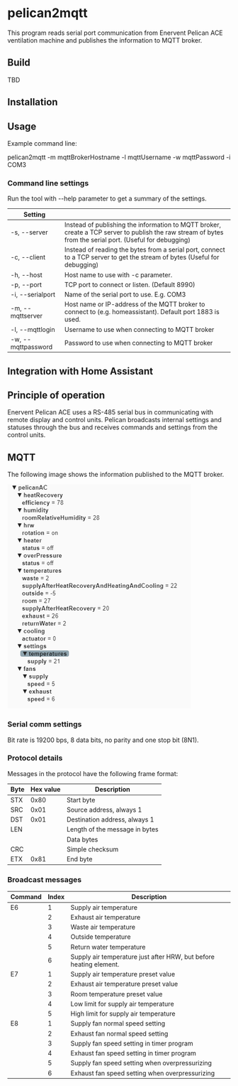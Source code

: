 # pelican2mqtt

This program reads serial port communication from Enervent Pelican ACE ventilation machine and publishes the information to MQTT broker.

## Build

TBD

## Installation

## Usage

Example command line:

pelican2mqtt -m mqttBrokerHostname -l mqttUsername -w mqttPassword -i COM3

### Command line settings

Run the tool with --help parameter to get a summary of the settings.

|Setting||
|---|---|
|-s, --server|Instead of publishing the information to MQTT broker, create a TCP server to publish the raw stream of bytes from the serial port. (Useful for debugging)
|-c, --client|Instead of reading the bytes from a serial port, connect to a TCP server to get the stream of bytes (Useful for debugging)
|-h, --host|Host name to use with -c parameter.
|-p, --port|TCP port to connect or listen. (Default 8990)
|-i, --serialport|Name of the serial port to use. E.g. COM3
|-m, --mqttserver|Host name or IP-address of the MQTT broker to connect to (e.g. homeassistant). Default port 1883 is used.
|-l, --mqttlogin|Username to use when connecting to MQTT broker
|-w, --mqttpassword|Password to use when connecting to MQTT broker


## Integration with Home Assistant

## Principle of operation

Enervent Pelican ACE uses a RS-485 serial bus in communicating with remote display and control units. Pelican broadcasts internal settings and statuses through the bus and receives commands and settings from the control units.

## MQTT

The following image shows the information published to the MQTT broker.

![MQTT topics published](MQTT.png "MQTT")


### Serial comm settings

Bit rate is 19200 bps, 8 data bits, no parity and one stop bit (8N1).


### Protocol details

Messages in the protocol have the following frame format:

|Byte|Hex value|Description|
|---|---|--|
|STX|0x80|Start byte
|SRC|0x01|Source address, always 1
|DST|0x01|Destination address, always 1
|LEN||Length of the message in bytes
|||Data bytes
|CRC||Simple checksum
|ETX|0x81|End byte

### Broadcast messages

|Command|Index|Description|
|---|---|--|
|E6|1|Supply air temperature|
||2|Exhaust air temperature|
||3|Waste air temperature|
||4|Outside temperature|
||5|Return water temperature|
||6|Supply air temperature just after HRW, but before heating element.|
|E7|1|Supply air temperature preset value|
||2|Exhaust air temperature preset value|
||3|Room temperature preset value|
||4|Low limit for supply air temperature|
||5|High limit for supply air temperature|
|E8|1|Supply fan normal speed setting|
||2|Exhaust fan normal speed setting|
||3|Supply fan speed setting in timer program|
||4|Exhaust fan speed setting in timer program|
||5|Supply fan speed setting when overpressurizing|
||6|Exhaust fan speed setting when overpressurizing|
